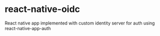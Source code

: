# react-native-oidc
React native app implemented with custom identity server for auth using react-native-app-auth
